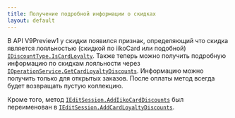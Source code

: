 ```yaml
---
title: Получение подробной информации о скидках
layout: default
---
```


В API V9Preview1 у скидки появился признак, определяющий что скидка является лояльностью (скидкой по iikoCard или подобной)
[`IDiscountType.IsCardLoyalty`](https://iiko.github.io/front.api.sdk/v9/html/P_Resto_Front_Api_Data_Orders_IDiscountType_IsCardLoyalty.htm).
Также теперь можно получить подробную информацию по скидкам лояльности через  [`IOperationService.GetCardLoyaltyDiscounts`](https://iiko.github.io/front.api.sdk/v9/html/M_Resto_Front_Api_IOperationService_GetCardLoyaltyDiscounts.htm). Информацию можно получить только для открытых заказов. После оплаты метод всегда будет возвращать пустую коллекцию.

Кроме того, метод [`IEditSession.AddIikoCardDiscounts`](https://iiko.github.io/front.api.sdk/v8/html/M_Resto_Front_Api_Editors_IEditSession_AddIikoCardDiscounts.htm) был переименован в [`IEditSession.AddCardLoyaltyDiscounts`](https://iiko.github.io/front.api.sdk/v9/html/M_Resto_Front_Api_Editors_IEditSession_AddCardLoyaltyDiscounts.htm).
